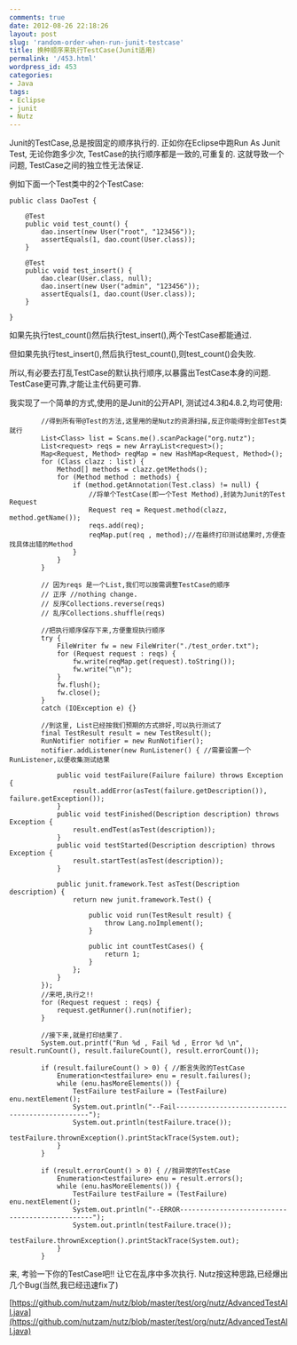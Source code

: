 ```yaml
---
comments: true
date: 2012-08-26 22:18:26
layout: post
slug: 'random-order-when-run-junit-testcase'
title: 换种顺序来执行TestCase(Junit适用)
permalink: '/453.html'
wordpress_id: 453
categories:
- Java
tags:
- Eclipse
- junit
- Nutz
---
```


Junit的TestCase,总是按固定的顺序执行的. 正如你在Eclipse中跑Run As Junit Test, 无论你跑多少次, TestCase的执行顺序都是一致的,可重复的. 这就导致一个问题, TestCase之间的独立性无法保证.

例如下面一个Test类中的2个TestCase:

    public class DaoTest {
    
        @Test
        public void test_count() {
            dao.insert(new User("root", "123456"));
            assertEquals(1, dao.count(User.class));
        }
    
        @Test
        public void test_insert() {
            dao.clear(User.class, null);
            dao.insert(new User("admin", "123456"));
            assertEquals(1, dao.count(User.class));
        }
    
    }
    
如果先执行test_count()然后执行test_insert(),两个TestCase都能通过.

但如果先执行test_insert(),然后执行test_count(),则test_count()会失败.

所以,有必要去打乱TestCase的默认执行顺序,以暴露出TestCase本身的问题. TestCase更可靠,才能让主代码更可靠.

我实现了一个简单的方式,使用的是Junit的公开API, 测试过4.3和4.8.2,均可使用:

            //得到所有带@Test的方法,这里用的是Nutz的资源扫描,反正你能得到全部Test类就行
            List<Class> list = Scans.me().scanPackage("org.nutz");
            List<request> reqs = new ArrayList<request>();
            Map<Request, Method> reqMap = new HashMap<Request, Method>();
            for (Class clazz : list) {
                Method[] methods = clazz.getMethods();
                for (Method method : methods) {
                    if (method.getAnnotation(Test.class) != null) {
                        //将单个TestCase(即一个Test Method),封装为Junit的Test Request
                        Request req = Request.method(clazz, method.getName());
                        reqs.add(req);
                        reqMap.put(req , method);//在最终打印测试结果时,方便查找具体出错的Method
                    }
                }
            }
    
            // 因为reqs 是一个List,我们可以按需调整TestCase的顺序
            // 正序 //nothing change.
            // 反序Collections.reverse(reqs)
            // 乱序Collections.shuffle(reqs)
    
            //把执行顺序保存下来,方便重现执行顺序
            try {
                FileWriter fw = new FileWriter("./test_order.txt");
                for (Request request : reqs) {
                    fw.write(reqMap.get(request).toString());
                    fw.write("\n");
                }
                fw.flush();
                fw.close();
            }
            catch (IOException e) {}
    
            //到这里, List已经按我们预期的方式排好,可以执行测试了
            final TestResult result = new TestResult();
            RunNotifier notifier = new RunNotifier();
            notifier.addListener(new RunListener() { //需要设置一个RunListener,以便收集测试结果
    
                public void testFailure(Failure failure) throws Exception {
                    result.addError(asTest(failure.getDescription()), failure.getException());
                }
                public void testFinished(Description description) throws Exception {
                    result.endTest(asTest(description));
                }
                public void testStarted(Description description) throws Exception {
                    result.startTest(asTest(description));
                }
                
                public junit.framework.Test asTest(Description description) {
                    return new junit.framework.Test() {
                        
                        public void run(TestResult result) {
                            throw Lang.noImplement();
                        }
                        
                        public int countTestCases() {
                            return 1;
                        }
                    };
                }
            });
            //来吧,执行之!!
            for (Request request : reqs) {
                request.getRunner().run(notifier);
            }
    
            //接下来,就是打印结果了.
            System.out.printf("Run %d , Fail %d , Error %d \n", result.runCount(), result.failureCount(), result.errorCount());
            
            if (result.failureCount() > 0) { //断言失败的TestCase
                Enumeration<testfailure> enu = result.failures();
                while (enu.hasMoreElements()) {
                    TestFailure testFailure = (TestFailure) enu.nextElement();
                    System.out.println("--Fail------------------------------------------------");
                    System.out.println(testFailure.trace());
                    testFailure.thrownException().printStackTrace(System.out);
                }
            }
            
            if (result.errorCount() > 0) { //抛异常的TestCase
                Enumeration<testfailure> enu = result.errors();
                while (enu.hasMoreElements()) {
                    TestFailure testFailure = (TestFailure) enu.nextElement();
                    System.out.println("--ERROR------------------------------------------------");
                    System.out.println(testFailure.trace());
                    testFailure.thrownException().printStackTrace(System.out);
                }
            }
    
来, 考验一下你的TestCase吧!! 让它在乱序中多次执行. Nutz按这种思路,已经爆出几个Bug(当然,我已经迅速fix了)

[https://github.com/nutzam/nutz/blob/master/test/org/nutz/AdvancedTestAll.java](https://github.com/nutzam/nutz/blob/master/test/org/nutz/AdvancedTestAll.java)
